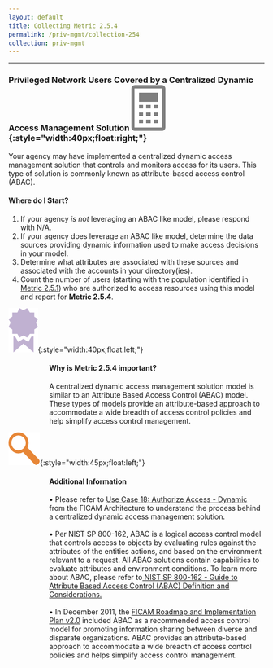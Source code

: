 ```yaml
---
layout: default
title: Collecting Metric 2.5.4
permalink: /priv-mgmt/collection-254
collection: priv-mgmt
---
```

---
### Privileged Network Users Covered by a Centralized Dynamic Access Management Solution ![calc logo](../img/calc.png){:style="width:40px;float:right;"}

Your agency may have implemented a centralized dynamic access management solution that controls and monitors access for its users. This type of solution is commonly known as attribute-based access control (ABAC).

#### Where do I Start?
1.	If your agency *is not* leveraging an ABAC like model, please respond with N/A.
2.	If your agency does leverage an ABAC like model, determine the data sources providing dynamic information used to make access decisions in your model.
3.	Determine what attributes are associated with these sources and associated with the accounts in your directory(ies).
4.	Count the number of users (starting with the population identified in [Metric 2.5.1](../priv-mgmt/collection-251)) who are authorized to access resources using this model and report for <b>Metric 2.5.4</b>.

![ribbon logo](../img/ribbon.png){:style="width:40px;float:left;"}
<style>
div .usa-alert {background-color: #e1f3f8;}
div .usa-alert-text {
padding-left: 5rem;
horizontal-align: right; }
  </style>
  <div class="usa-alert">
  <div class="usa-alert-text">
    <p class="usa-alert-text"><H4>Why is Metric 2.5.4 important?</H4>
A centralized dynamic access management solution model is similar to an Attribute Based Access Control (ABAC) model. These types of models provide an attribute-based approach to accommodate a wide breadth of access control policies and help simplify access control management.</p>
</div>
</div>

![focus logo](../img/focus.png){:style="width:45px;float:left;"}
<style>
div .usa-alert {background-color: #e1f3f8;}
div .usa-alert-text {
padding-left: 5rem;
horizontal-align: right; }
  </style>
  <div class="usa-alert">
  <div class="usa-alert-text">
  <H4>Additional Information </H4>
    •	 Please refer to <a href="https://arch.idmanagement.gov/usecases/36_access_authorize_dynamic/">Use Case 18: Authorize Access - Dynamic</a> from the FICAM Architecture to understand the process behind a centralized dynamic access management solution.
 <br><br>
  •	 Per NIST SP 800-162, ABAC is a logical access control model that controls access to objects by evaluating rules against the attributes of the entities actions, and based on the environment relevant to a request. All ABAC solutions contain capabilities to evaluate attributes and environment conditions.  To learn more about ABAC, please refer to<a href="https://nvlpubs.nist.gov/nistpubs/SpecialPublications/NIST.SP.800-162.pdf"> NIST SP 800-162 - Guide to Attribute Based Access Control (ABAC) Definition and Considerations.</a>
<br><br>
  •	 In December 2011, the <a href="https://www.idmanagement.gov/wp-content/uploads/sites/1171/uploads/FICAM_Roadmap_and_Implem_Guid.pdf"> FICAM Roadmap and Implementation Plan v2.0</a> included ABAC as a recommended access control model for promoting information sharing between diverse and disparate organizations. ABAC provides an attribute-based approach to accommodate a wide breadth of access control policies and helps simplify access control management.
<br><br>
</div>
</div>
